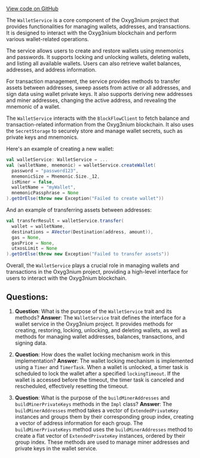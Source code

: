 [View code on GitHub](https://github.com/alephium/alephium/wallet/src/main/scala/org/alephium/wallet/service/WalletService.scala)

The `WalletService` is a core component of the Oxyg3nium project that provides functionalities for managing wallets, addresses, and transactions. It is designed to interact with the Oxyg3nium blockchain and perform various wallet-related operations.

The service allows users to create and restore wallets using mnemonics and passwords. It supports locking and unlocking wallets, deleting wallets, and listing all available wallets. Users can also retrieve wallet balances, addresses, and address information.

For transaction management, the service provides methods to transfer assets between addresses, sweep assets from active or all addresses, and sign data using wallet private keys. It also supports deriving new addresses and miner addresses, changing the active address, and revealing the mnemonic of a wallet.

The `WalletService` interacts with the `BlockFlowClient` to fetch balance and transaction-related information from the Oxyg3nium blockchain. It also uses the `SecretStorage` to securely store and manage wallet secrets, such as private keys and mnemonics.

Here's an example of creating a new wallet:

```scala
val walletService: WalletService = ...
val (walletName, mnemonic) = walletService.createWallet(
  password = "password123",
  mnemonicSize = Mnemonic.Size._12,
  isMiner = false,
  walletName = "myWallet",
  mnemonicPassphrase = None
).getOrElse(throw new Exception("Failed to create wallet"))
```

And an example of transferring assets between addresses:

```scala
val transferResult = walletService.transfer(
  wallet = walletName,
  destinations = AVector(Destination(address, amount)),
  gas = None,
  gasPrice = None,
  utxosLimit = None
).getOrElse(throw new Exception("Failed to transfer assets"))
```

Overall, the `WalletService` plays a crucial role in managing wallets and transactions in the Oxyg3nium project, providing a high-level interface for users to interact with the Oxyg3nium blockchain.
## Questions: 
 1. **Question**: What is the purpose of the `WalletService` trait and its methods?
   **Answer**: The `WalletService` trait defines the interface for a wallet service in the Oxyg3nium project. It provides methods for creating, restoring, locking, unlocking, and deleting wallets, as well as methods for managing wallet addresses, balances, transactions, and signing data.

2. **Question**: How does the wallet locking mechanism work in this implementation?
   **Answer**: The wallet locking mechanism is implemented using a `Timer` and `TimerTask`. When a wallet is unlocked, a timer task is scheduled to lock the wallet after a specified `lockingTimeout`. If the wallet is accessed before the timeout, the timer task is canceled and rescheduled, effectively resetting the timeout.

3. **Question**: What is the purpose of the `buildMinerAddresses` and `buildMinerPrivateKeys` methods in the `Impl` class?
   **Answer**: The `buildMinerAddresses` method takes a vector of `ExtendedPrivateKey` instances and groups them by their corresponding group index, creating a vector of address information for each group. The `buildMinerPrivateKeys` method uses the `buildMinerAddresses` method to create a flat vector of `ExtendedPrivateKey` instances, ordered by their group index. These methods are used to manage miner addresses and private keys in the wallet service.